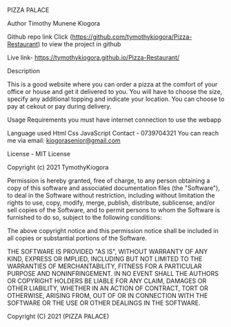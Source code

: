 PIZZA PALACE

Author
Timothy Munene Kiogora

Github repo link
Click {https://github.com/tymothykiogora/Pizza-Restaurant) to view the project in github

Live link- https://tymothykiogora.github.io/Pizza-Restaurant/

Description

This is a good website where you can order a pizza at the comfort of your office or house and get it delivered to you. You will have to choose the size, specify any additional topping and indicate your location. You can choose to pay at cekout or pay during delivery.

Usage Requirements
you must have internet connection to use the webapp


Language used
Html
Css
JavaScript
Contact - 0739704321
You can reach me via email: kiogorasenior@gmail.com


License - MIT License

Copyright (c) 2021 TymothyKiogora

Permission is hereby granted, free of charge, to any person obtaining a copy of this software and associated documentation files (the "Software"), to deal in the Software without restriction, including without limitation the rights to use, copy, modify, merge, publish, distribute, sublicense, and/or sell copies of the Software, and to permit persons to whom the Software is furnished to do so, subject to the following conditions:

The above copyright notice and this permission notice shall be included in all copies or substantial portions of the Software.

THE SOFTWARE IS PROVIDED "AS IS", WITHOUT WARRANTY OF ANY KIND, EXPRESS OR IMPLIED, INCLUDING BUT NOT LIMITED TO THE WARRANTIES OF MERCHANTABILITY, FITNESS FOR A PARTICULAR PURPOSE AND NONINFRINGEMENT. IN NO EVENT SHALL THE AUTHORS OR COPYRIGHT HOLDERS BE LIABLE FOR ANY CLAIM, DAMAGES OR OTHER LIABILITY, WHETHER IN AN ACTION OF CONTRACT, TORT OR OTHERWISE, ARISING FROM, OUT OF OR IN CONNECTION WITH THE SOFTWARE OR THE USE OR OTHER DEALINGS IN THE SOFTWARE.

Copyright (C) 2021 (PIZZA PALACE)